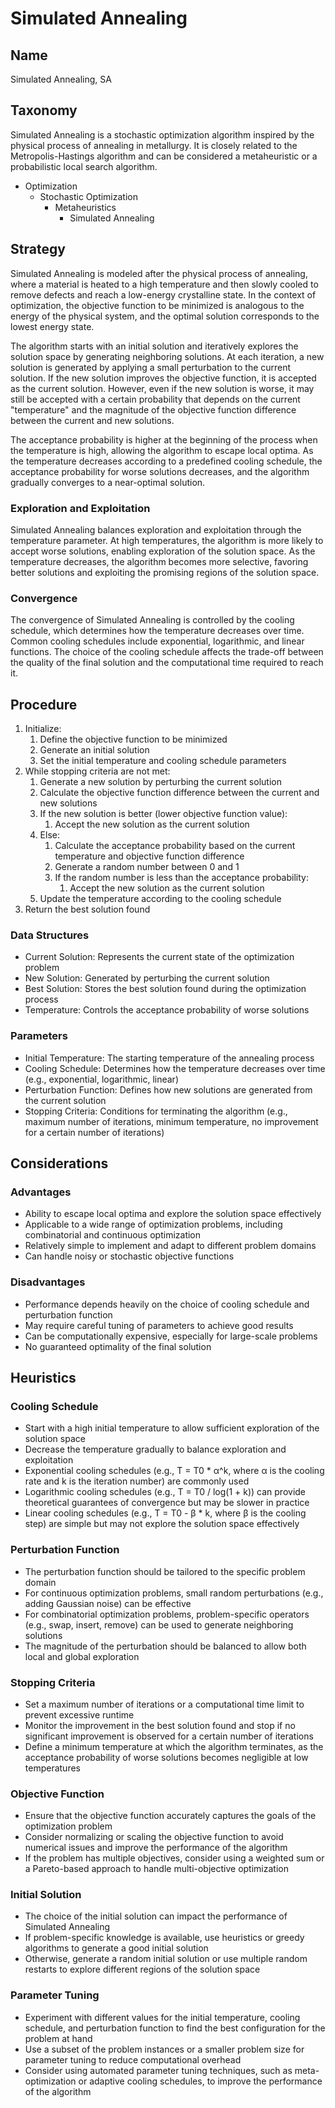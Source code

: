 # Simulated Annealing

## Name

Simulated Annealing, SA

## Taxonomy

Simulated Annealing is a stochastic optimization algorithm inspired by the physical process of annealing in metallurgy. It is closely related to the Metropolis-Hastings algorithm and can be considered a metaheuristic or a probabilistic local search algorithm.

- Optimization
  - Stochastic Optimization
    - Metaheuristics
      - Simulated Annealing

## Strategy

Simulated Annealing is modeled after the physical process of annealing, where a material is heated to a high temperature and then slowly cooled to remove defects and reach a low-energy crystalline state. In the context of optimization, the objective function to be minimized is analogous to the energy of the physical system, and the optimal solution corresponds to the lowest energy state.

The algorithm starts with an initial solution and iteratively explores the solution space by generating neighboring solutions. At each iteration, a new solution is generated by applying a small perturbation to the current solution. If the new solution improves the objective function, it is accepted as the current solution. However, even if the new solution is worse, it may still be accepted with a certain probability that depends on the current "temperature" and the magnitude of the objective function difference between the current and new solutions.

The acceptance probability is higher at the beginning of the process when the temperature is high, allowing the algorithm to escape local optima. As the temperature decreases according to a predefined cooling schedule, the acceptance probability for worse solutions decreases, and the algorithm gradually converges to a near-optimal solution.

### Exploration and Exploitation

Simulated Annealing balances exploration and exploitation through the temperature parameter. At high temperatures, the algorithm is more likely to accept worse solutions, enabling exploration of the solution space. As the temperature decreases, the algorithm becomes more selective, favoring better solutions and exploiting the promising regions of the solution space.

### Convergence

The convergence of Simulated Annealing is controlled by the cooling schedule, which determines how the temperature decreases over time. Common cooling schedules include exponential, logarithmic, and linear functions. The choice of the cooling schedule affects the trade-off between the quality of the final solution and the computational time required to reach it.

## Procedure

1. Initialize:
   1. Define the objective function to be minimized
   2. Generate an initial solution
   3. Set the initial temperature and cooling schedule parameters
2. While stopping criteria are not met:
   1. Generate a new solution by perturbing the current solution
   2. Calculate the objective function difference between the current and new solutions
   3. If the new solution is better (lower objective function value):
      1. Accept the new solution as the current solution
   4. Else:
      1. Calculate the acceptance probability based on the current temperature and objective function difference
      2. Generate a random number between 0 and 1
      3. If the random number is less than the acceptance probability:
         1. Accept the new solution as the current solution
   5. Update the temperature according to the cooling schedule
3. Return the best solution found

### Data Structures

- Current Solution: Represents the current state of the optimization problem
- New Solution: Generated by perturbing the current solution
- Best Solution: Stores the best solution found during the optimization process
- Temperature: Controls the acceptance probability of worse solutions

### Parameters

- Initial Temperature: The starting temperature of the annealing process
- Cooling Schedule: Determines how the temperature decreases over time (e.g., exponential, logarithmic, linear)
- Perturbation Function: Defines how new solutions are generated from the current solution
- Stopping Criteria: Conditions for terminating the algorithm (e.g., maximum number of iterations, minimum temperature, no improvement for a certain number of iterations)

## Considerations

### Advantages

- Ability to escape local optima and explore the solution space effectively
- Applicable to a wide range of optimization problems, including combinatorial and continuous optimization
- Relatively simple to implement and adapt to different problem domains
- Can handle noisy or stochastic objective functions

### Disadvantages

- Performance depends heavily on the choice of cooling schedule and perturbation function
- May require careful tuning of parameters to achieve good results
- Can be computationally expensive, especially for large-scale problems
- No guaranteed optimality of the final solution

## Heuristics

### Cooling Schedule

- Start with a high initial temperature to allow sufficient exploration of the solution space
- Decrease the temperature gradually to balance exploration and exploitation
- Exponential cooling schedules (e.g., T = T0 * α^k, where α is the cooling rate and k is the iteration number) are commonly used
- Logarithmic cooling schedules (e.g., T = T0 / log(1 + k)) can provide theoretical guarantees of convergence but may be slower in practice
- Linear cooling schedules (e.g., T = T0 - β * k, where β is the cooling step) are simple but may not explore the solution space effectively

### Perturbation Function

- The perturbation function should be tailored to the specific problem domain
- For continuous optimization problems, small random perturbations (e.g., adding Gaussian noise) can be effective
- For combinatorial optimization problems, problem-specific operators (e.g., swap, insert, remove) can be used to generate neighboring solutions
- The magnitude of the perturbation should be balanced to allow both local and global exploration

### Stopping Criteria

- Set a maximum number of iterations or a computational time limit to prevent excessive runtime
- Monitor the improvement in the best solution found and stop if no significant improvement is observed for a certain number of iterations
- Define a minimum temperature at which the algorithm terminates, as the acceptance probability of worse solutions becomes negligible at low temperatures

### Objective Function

- Ensure that the objective function accurately captures the goals of the optimization problem
- Consider normalizing or scaling the objective function to avoid numerical issues and improve the performance of the algorithm
- If the problem has multiple objectives, consider using a weighted sum or a Pareto-based approach to handle multi-objective optimization

### Initial Solution

- The choice of the initial solution can impact the performance of Simulated Annealing
- If problem-specific knowledge is available, use heuristics or greedy algorithms to generate a good initial solution
- Otherwise, generate a random initial solution or use multiple random restarts to explore different regions of the solution space

### Parameter Tuning

- Experiment with different values for the initial temperature, cooling schedule, and perturbation function to find the best configuration for the problem at hand
- Use a subset of the problem instances or a smaller problem size for parameter tuning to reduce computational overhead
- Consider using automated parameter tuning techniques, such as meta-optimization or adaptive cooling schedules, to improve the performance of the algorithm

